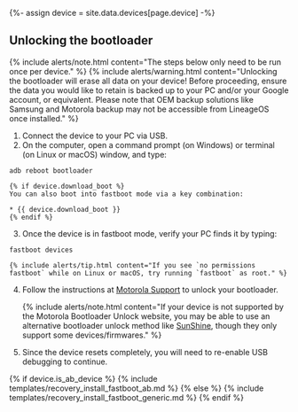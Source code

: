 {%- assign device = site.data.devices[page.device] -%}

## Unlocking the bootloader

{% include alerts/note.html content="The steps below only need to be run once per device." %}
{% include alerts/warning.html content="Unlocking the bootloader will erase all data on your device!
Before proceeding, ensure the data you would like to retain is backed up to your PC and/or your Google account, or equivalent. Please note that OEM backup solutions like Samsung and Motorola backup may not be accessible from LineageOS once installed." %}

1. Connect the device to your PC via USB.
2. On the computer, open a command prompt (on Windows) or terminal (on Linux or macOS) window, and type:
```
adb reboot bootloader
```
    {% if device.download_boot %}
    You can also boot into fastboot mode via a key combination:

    * {{ device.download_boot }}
    {% endif %}
3. Once the device is in fastboot mode, verify your PC finds it by typing:
```
fastboot devices
```
    {% include alerts/tip.html content="If you see `no permissions fastboot` while on Linux or macOS, try running `fastboot` as root." %}

4. Follow the instructions at [Motorola Support](http://motorola-global-portal.custhelp.com/app/standalone/bootloader/unlock-your-device-a) to unlock your bootloader.

    {% include alerts/note.html content="If your device is not supported by the Motorola Bootloader Unlock website, you may be able to use an alternative bootloader unlock method like [SunShine](http://theroot.ninja/), though they only support some devices/firmwares." %}

5. Since the device resets completely, you will need to re-enable USB debugging to continue.

{% if device.is_ab_device %}
    {% include templates/recovery_install_fastboot_ab.md %}
{% else %}
    {% include templates/recovery_install_fastboot_generic.md %}
{% endif %}

